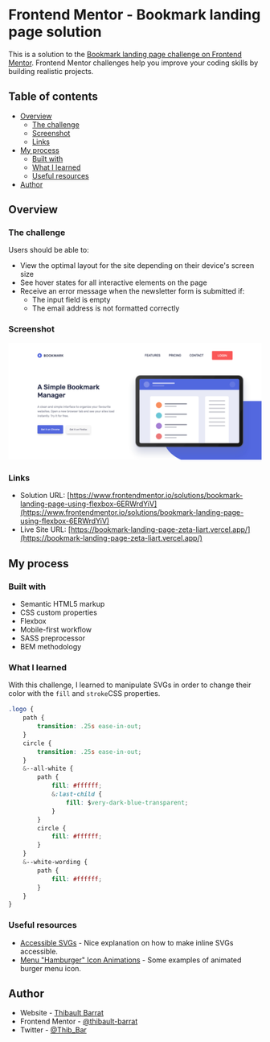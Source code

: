 # Frontend Mentor - Bookmark landing page solution

This is a solution to the [Bookmark landing page challenge on Frontend Mentor](https://www.frontendmentor.io/challenges/bookmark-landing-page-5d0b588a9edda32581d29158). Frontend Mentor challenges help you improve your coding skills by building realistic projects. 

## Table of contents

- [Overview](#overview)
  - [The challenge](#the-challenge)
  - [Screenshot](#screenshot)
  - [Links](#links)
- [My process](#my-process)
  - [Built with](#built-with)
  - [What I learned](#what-i-learned)
  - [Useful resources](#useful-resources)
- [Author](#author)


## Overview

### The challenge

Users should be able to:

- View the optimal layout for the site depending on their device's screen size
- See hover states for all interactive elements on the page
- Receive an error message when the newsletter form is submitted if:
  - The input field is empty
  - The email address is not formatted correctly

### Screenshot

![](./screenshot.png)


### Links

- Solution URL: [https://www.frontendmentor.io/solutions/bookmark-landing-page-using-flexbox-6ERWrdYiV](https://www.frontendmentor.io/solutions/bookmark-landing-page-using-flexbox-6ERWrdYiV)
- Live Site URL: [https://bookmark-landing-page-zeta-liart.vercel.app/](https://bookmark-landing-page-zeta-liart.vercel.app/)

## My process

### Built with

- Semantic HTML5 markup
- CSS custom properties
- Flexbox
- Mobile-first workflow
- SASS preprocessor
- BEM methodology


### What I learned

With this challenge, I learned to manipulate SVGs in order to change their color with the `fill` and `stroke`CSS properties.

```css
.logo {
    path {
        transition: .25s ease-in-out;
    }
    circle {
        transition: .25s ease-in-out;
    }
    &--all-white {
        path {
            fill: #ffffff;
            &:last-child {
                fill: $very-dark-blue-transparent;
            }
        }
        circle {
            fill: #ffffff;
        }
    }
    &--white-wording {
        path {
            fill: #ffffff;
        }
    }
}
```


### Useful resources

- [Accessible SVGs](https://css-tricks.com/accessible-svgs/) - Nice explanation on how to make inline SVGs accessible.
- [Menu "Hamburger" Icon Animations](https://codepen.io/designcouch/pen/Atyop) - Some examples of animated burger menu icon.

## Author

- Website - [Thibault Barrat](https://www.thibault-barrat.com/)
- Frontend Mentor - [@thibault-barrat](https://www.frontendmentor.io/profile/thibault-barrat)
- Twitter - [@Thib_Bar](https://www.twitter.com/Thib_Bar)


